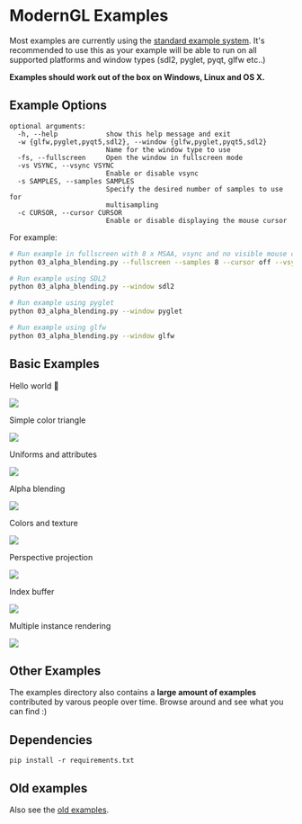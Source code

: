 # ModernGL Examples

Most examples are currently using the [standard example system](https://github.com/cprogrammer1994/ModernGL/tree/master/examples/window).
It's recommended to use this as your example will be able to run on all supported platforms and window types (sdl2, pyglet, pyqt, glfw etc..)

**Examples should work out of the box on Windows, Linux and OS X.**

## Example Options

```
optional arguments:
  -h, --help            show this help message and exit
  -w {glfw,pyglet,pyqt5,sdl2}, --window {glfw,pyglet,pyqt5,sdl2}
                        Name for the window type to use
  -fs, --fullscreen     Open the window in fullscreen mode
  -vs VSYNC, --vsync VSYNC
                        Enable or disable vsync
  -s SAMPLES, --samples SAMPLES
                        Specify the desired number of samples to use for
                        multisampling
  -c CURSOR, --cursor CURSOR
                        Enable or disable displaying the mouse cursor
```

For example:

```bash
# Run example in fullscreen with 8 x MSAA, vsync and no visible mouse cursor
python 03_alpha_blending.py --fullscreen --samples 8 --cursor off --vsync on

# Run example using SDL2
python 03_alpha_blending.py --window sdl2

# Run example using pyglet
python 03_alpha_blending.py --window pyglet

# Run example using glfw
python 03_alpha_blending.py --window glfw

```

## Basic Examples

Hello world :tada:

[![](preview_images/hello_world.png)](01_a_hello_world.py)

Simple color triangle

[![](preview_images/color_triangle.png)](01_b_simple_color_triangle.py)

Uniforms and attributes

[![](preview_images/uniforms_and_attributes.png)](02_uniforms_and_attributes.py)

Alpha blending

[![](preview_images/alpha_blending.png)](03_alpha_blending.py)

Colors and texture

[![](preview_images/colors_and_texture.png)](04_colors_and_texture.py)

Perspective projection

[![](preview_images/perspective_projection.png)](05_perspective_projection.py)

Index buffer

[![](preview_images/index_buffer.png)](06_index_buffer.py)

Multiple instance rendering

[![](preview_images/multiple_instance_rendering.png)](07_multiple_instance_rendering.py)

## Other Examples

The examples directory also contains a **large amount of examples** contributed
by varous people over time. Browse around and see what you can find :)

## Dependencies

```
pip install -r requirements.txt
```

## Old examples

Also see the [old examples](old-examples).

